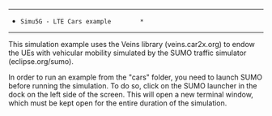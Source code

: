 ***************************************
*     Simu5G - LTE Cars example        *
***************************************

This simulation example uses the Veins library (veins.car2x.org) to endow 
the UEs with vehicular mobility simulated by the SUMO traffic simulator 
(eclipse.org/sumo). 

In order to run an example from the "cars" folder, you need to launch SUMO 
before running the simulation. 
To do so, click on the SUMO launcher in the dock on the left side of 
the screen. This will open a new terminal window, which must be kept 
open for the entire duration of the simulation.
